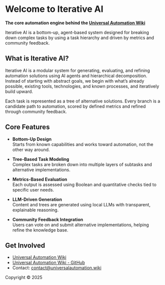 # Welcome to Iterative AI
**The core automation engine behind the [Universal Automation Wiki](https://universalautomation.wiki)**

Iterative AI is a bottom-up, agent-based system designed for breaking down complex tasks by using a task hierarchy and driven by metrics and community feedback.

## What is Iterative AI?

Iterative AI is a modular system for generating, evaluating, and refining automation solutions using AI agents and hierarchical decomposition. Instead of starting with abstract goals, we begin with what’s already possible, existing tools, technologies, and known processes, and iteratively build upward.

Each task is represented as a tree of alternative solutions. Every branch is a candidate path to automation, scored by defined metrics and refined through community feedback.

## Core Features

- **Bottom-Up Design**  
  Starts from known capabilities and works toward automation, not the other way around.

- **Tree-Based Task Modeling**  
  Complex tasks are broken down into multiple layers of subtasks and alternative implementations.

- **Metrics-Based Evaluation**  
  Each output is assessed using Boolean and quantitative checks tied to specific user needs.

- **LLM-Driven Generation**  
  Content and trees are generated using local LLMs with transparent, explainable reasoning.

- **Community Feedback Integration**  
  Users can vote on and submit alternative implementations, helping refine the knowledge base.

## Get Involved

- [Universal Automation Wiki](https://universalautomation.wiki)
- [Universal Automation Wiki - GitHub](https://github.com/JamieM0/uaw)
- Contact: [contact@universalautomation.wiki](mailto:contact@universalautomation.wiki)

Copyright © 2025

